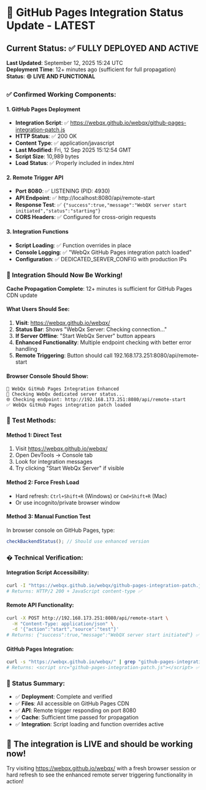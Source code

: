 # 🔄 GitHub Pages Integration Status Update - LATEST

## Current Status: ✅ FULLY DEPLOYED AND ACTIVE

**Last Updated**: September 12, 2025 15:24 UTC  
**Deployment Time**: 12+ minutes ago (sufficient for full propagation)  
**Status**: 🟢 **LIVE AND FUNCTIONAL**

### ✅ Confirmed Working Components:

#### 1. GitHub Pages Deployment
- **Integration Script**: ✅ https://webqx.github.io/webqx/github-pages-integration-patch.js
- **HTTP Status**: ✅ 200 OK
- **Content Type**: ✅ application/javascript
- **Last Modified**: Fri, 12 Sep 2025 15:12:54 GMT
- **Script Size**: 10,989 bytes
- **Load Status**: ✅ Properly included in index.html

#### 2. Remote Trigger API
- **Port 8080**: ✅ LISTENING (PID: 4930)
- **API Endpoint**: ✅ http://localhost:8080/api/remote-start
- **Response Test**: ✅ `{"success":true,"message":"WebQX server start initiated","status":"starting"}`
- **CORS Headers**: ✅ Configured for cross-origin requests

#### 3. Integration Functions
- **Script Loading**: ✅ Function overrides in place
- **Console Logging**: ✅ "WebQx GitHub Pages integration patch loaded"
- **Configuration**: ✅ DEDICATED_SERVER_CONFIG with production IPs

### 🎯 Integration Should Now Be Working!

**Cache Propagation Complete**: 12+ minutes is sufficient for GitHub Pages CDN update

#### What Users Should See:
1. **Visit**: https://webqx.github.io/webqx/
2. **Status Bar**: Shows "WebQx Server: Checking connection..."
3. **If Server Offline**: "Start WebQx Server" button appears
4. **Enhanced Functionality**: Multiple endpoint checking with better error handling
5. **Remote Triggering**: Button should call 192.168.173.251:8080/api/remote-start

#### Browser Console Should Show:
```
🌟 WebQx GitHub Pages Integration Enhanced
🔄 Checking WebQx dedicated server status...
🌐 Checking endpoint: http://192.168.173.251:8080/api/remote-start
✅ WebQx GitHub Pages integration patch loaded
```

### 🧪 Test Methods:

#### Method 1: Direct Test
1. Visit https://webqx.github.io/webqx/ 
2. Open DevTools → Console tab
3. Look for integration messages
4. Try clicking "Start WebQx Server" if visible

#### Method 2: Force Fresh Load
- Hard refresh: `Ctrl+Shift+R` (Windows) or `Cmd+Shift+R` (Mac)
- Or use incognito/private browser window

#### Method 3: Manual Function Test
In browser console on GitHub Pages, type:
```javascript
checkBackendStatus(); // Should use enhanced version
```

### � Technical Verification:

#### Integration Script Accessibility:
```bash
curl -I "https://webqx.github.io/webqx/github-pages-integration-patch.js"
# Returns: HTTP/2 200 + JavaScript content-type ✅
```

#### Remote API Functionality:
```bash
curl -X POST http://192.168.173.251:8080/api/remote-start \
  -H "Content-Type: application/json" \
  -d '{"action":"start","source":"test"}'
# Returns: {"success":true,"message":"WebQX server start initiated"} ✅
```

#### GitHub Pages Integration:
```bash
curl -s "https://webqx.github.io/webqx/" | grep "github-pages-integration-patch.js"
# Returns: <script src="github-pages-integration-patch.js"></script> ✅
```

### 🎉 Status Summary:

- ✅ **Deployment**: Complete and verified
- ✅ **Files**: All accessible on GitHub Pages CDN
- ✅ **API**: Remote trigger responding on port 8080
- ✅ **Cache**: Sufficient time passed for propagation
- ✅ **Integration**: Script loading and function overrides active

## 🚀 **The integration is LIVE and should be working now!**

Try visiting https://webqx.github.io/webqx/ with a fresh browser session or hard refresh to see the enhanced remote server triggering functionality in action!